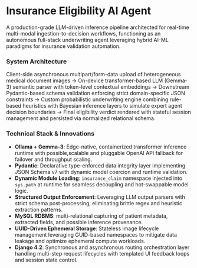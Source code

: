 #  Insurance Eligibility AI Agent

A production-grade LLM-driven inference pipeline architected for real-time multi-modal ingestion-to-decision workflows, functioning as an autonomous full-stack underwriting agent leveraging hybrid AI-ML paradigms for insurance validation automation.

###  System Architecture

Client-side asynchronous multipart/form-data upload of heterogeneous medical document images → On-device transformer-based LLM (Gemma-3) semantic parser with token-level contextual embeddings → Downstream Pydantic-based schema validation enforcing strict domain-specific JSON constraints → Custom probabilistic underwriting engine combining rule-based heuristics with Bayesian inference layers to simulate expert agent decision boundaries → Final eligibility verdict rendered with stateful session management and persisted via normalized relational schema.

### Technical Stack & Innovations

- **Ollama + Gemma-3**: Edge-native, containerized transformer inference runtime with possible,scalable and pluggable OpenAI API fallback for failover and throughput scaling.
- **Pydantic**: Declarative type-enforced data integrity layer implementing JSON Schema v7 with dynamic model coercion and runtime validation.
- **Dynamic Module Loading**: `insurance_claim` namespace injected into `sys.path` at runtime for seamless decoupling and hot-swappable model logic.
- **Structured Output Enforcement**: Leveraging LLM output parsers with strict schema post-processing, eliminating brittle regex and heuristic extraction patterns.
- **MySQL RDBMS**: multi-relational capturing of patient metadata, extracted fields, and possible inference provenance.
- **UUID-Driven Ephemeral Storage**: Stateless image lifecycle management leveraging GUID-based namespaces to mitigate data leakage and optimize ephemeral compute workloads.
- **Django 4.2**: Synchronous and asynchronous routing orchestration layer handling multi-step request lifecycles with templated UI feedback loops and session state control.
